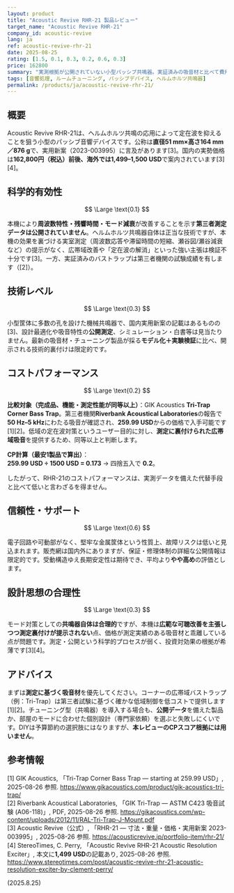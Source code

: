 ```yaml
---
layout: product
title: "Acoustic Revive RHR-21 製品レビュー"
target_name: "Acoustic Revive RHR-21"
company_id: acoustic-revive
lang: ja
ref: acoustic-revive-rhr-21
date: 2025-08-25
rating: [1.5, 0.1, 0.3, 0.2, 0.6, 0.3]
price: 162800
summary: "実測根拠が公開されていない小型パッシブ共鳴器。実証済みの吸音材と比べて費用対効果が著しく低い製品です"
tags: [音響処理, ルームチューニング, パッシブデバイス, ヘルムホルツ共鳴器]
permalink: /products/ja/acoustic-revive-rhr-21/
---
```


## 概要

Acoustic Revive RHR-21は、ヘルムホルツ共鳴の応用によって定在波を抑えることを狙う小型のパッシブ音響デバイスです。公称は**直径51 mm×高さ164 mm／876 g**で、実用新案（2023-003995）に言及があります[3]。国内の実勢価格は**162,800円（税込）**前後、海外では**1,499–1,500 USD**で案内されています[3][4]。

## 科学的有効性

$$ \Large \text{0.1} $$

本機により**周波数特性・残響時間・モード減衰**が改善することを示す**第三者測定データは公開されていません**。ヘルムホルツ共鳴器自体は正当な技術ですが、本機の効果を裏づける実室測定（周波数応答や滞留時間の短縮、瀬谷図/瀬谷減衰など）の提示がなく、広帯域改善や「定在波の解消」といった強い主張は検証不十分です[3]。一方、実証済みのバストラップは第三者機関の試験成績を有します（[2]）。

## 技術レベル

$$ \Large \text{0.3} $$

小型筐体に多数の孔を設けた機械共鳴器で、国内実用新案の記載はあるものの[3]、設計最適化や吸音特性の**公開測定**、シミュレーション・白書等は見当たりません。最新の吸音材・チューニング製品が採る**モデル化＋実験検証**に比べ、開示される技術的裏付けは限定的です。

## コストパフォーマンス

$$ \Large \text{0.2} $$

**比較対象（完成品、機能・測定性能が同等以上）**：GIK Acoustics **Tri-Trap Corner Bass Trap**。第三者機関**Riverbank Acoustical Laboratories**の報告で**50 Hz–5 kHz**にわたる吸音が確認され、**259.99 USD**からの価格で入手可能です[1][2]。低域の定在波対策というユーザー目的に対し、**測定に裏付けられた広帯域吸音**を提供するため、同等以上と判断します。

**CP計算（最安1製品で算出）**：  
**259.99 USD ÷ 1500 USD = 0.173** → 四捨五入で **0.2**。

したがって、RHR-21のコストパフォーマンスは、実測データを備えた代替手段と比べて低いと言わざるを得ません。

## 信頼性・サポート

$$ \Large \text{0.6} $$

電子回路や可動部がなく、堅牢な金属筐体という性質上、故障リスクは低いと見込まれます。販売網は国内外にありますが、保証・修理体制の詳細な公開情報は限定的です。受動構造ゆえ長期安定性は期待でき、平均より**やや高め**の評価とします。

## 設計思想の合理性

$$ \Large \text{0.3} $$

モード対策としての**共鳴器自体は合理的**ですが、本機は**広範な可聴改善を主張しつつ測定裏付けが提示されない**点、価格が測定実績のある吸音材と乖離している点が問題です。測定・公開という科学的プロセスが弱く、投資対効果の根拠が希薄です[3][4]。

## アドバイス

まずは**測定に基づく吸音材**を優先してください。コーナーの広帯域バストラップ（例：Tri-Trap）は第三者試験に基づく確かな低域制御を低コストで提供します[1][2]。チューニング型（共鳴器）を導入する場合も、**公開データ**を備えた製品か、部屋のモードに合わせた個別設計（専門家依頼）を選ぶと失敗しにくいです。DIYは予算節約の選択肢にはなりますが、**本レビューのCPスコア根拠には用いません**。

## 参考情報

[1] GIK Acoustics, 「Tri-Trap Corner Bass Trap — starting at 259.99 USD」, 2025-08-26 参照. https://www.gikacoustics.com/product/gik-acoustics-tri-trap/  
[2] Riverbank Acoustical Laboratories, 「GIK Tri-Trap — ASTM C423 吸音試験 (A06-118)」, PDF, 2025-08-26 参照. https://gikacoustics.com/wp-content/uploads/2012/11/RAL-Tri-Trap-J-Mount.pdf  
[3] Acoustic Revive（公式）, 「RHR-21 — 寸法・重量・価格・実用新案 2023-003995」, 2025-08-26 参照. https://acousticrevive.jp/portfolio-item/rhr-21/  
[4] StereoTimes, C. Perry, 「Acoustic Revive RHR-21 Acoustic Resolution Exciter」, 本文に**1,499 USD**の記載あり, 2025-08-26 参照. https://www.stereotimes.com/post/acoustic-revive-rhr-21-acoustic-resolution-exciter-by-clement-perry/

(2025.8.25)

